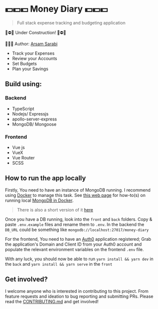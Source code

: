 # 💵💵💵 Money Diary 💵💵💵

> Full stack expense tracking and budgeting application

🚧⛔️🚧 Under Construction! 🚧⛔️🚧

👨🏻‍💻 Author: [Arsam Sarabi](http://arsam.io)

- Track your Expenses
- Review your Accounts
- Set Budgets
- Plan your Savings

## Build using:

### Backend

- TypeScript
- Nodejs/ Expressjs
- apollo-server-express
- MongoDB/ Mongoose

### Frontend

- Vue js
- VueX
- Vue Router
- SCSS

## How to run the app locally

Firstly, You need to have an instance of MongoDB running. I recommend using [Docker](https://www.docker.com/get-started) to manage this task. See [this web page](https://cloudnweb.dev/2019/11/how-to-run-mongodb-as-a-docker-container-in-development/) for how-to(s) on running local [MongoDB in Docker](https://hub.docker.com/_/mongo).

> There is also a short version of it [here](https://github.com/arsamsarabi/money-diary/blob/master/back/README.md)

Once you have a DB running, look into the `front` and `back` folders. Copy & paste `.env.example` files and rename them to `.env`.
In the backend the `DB_URL` could be something like `mongodb://localhost:27017/money-diary`

For the frontend, You need to have an [Auth0](https://auth0.com/) application registered; Grab the application's Domain and Client ID from your Auth0 account and populate the relevant environment variables on the frontend `.env` file.

With any luck, you should now be able to run `yarn install && yarn dev` in the `back` and `yarn install && yarn serve` in the `front`

## Get involved?

I welcome anyone who is interested in contributing to this project. From feature requests and ideation to bug reporting and submitting PRs. Please read the [CONTRIBUTING.md](./CONTRIBUTING.md) and get involved!
